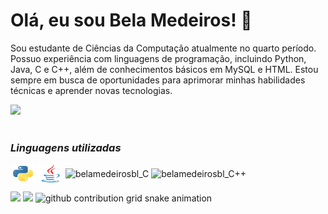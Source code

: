 # Olá, eu sou Bela Medeiros! 👋

Sou estudante de Ciências da Computação atualmente no quarto período. Possuo experiência com linguagens de programação, incluindo Python, Java, C e C++, além de conhecimentos básicos em MySQL e HTML. Estou sempre em busca de oportunidades para aprimorar minhas habilidades técnicas e aprender novas tecnologias.

<div>
   <img height="150em" src="https://github-readme-stats.vercel.app/api/top-langs/?username=belamedeirosbl&layout=compact&langs_count=16&theme=transparent"/>
  
  <div style="display: inline_block"><br>
<head><i><h3>
  Linguagens utilizadas
</h3></i></head>
<p>
    
  <img align="center" alt="belamedeirosbl_Python" height="30" width="40" src="https://raw.githubusercontent.com/devicons/devicon/master/icons/python/python-original.svg">
  <img align="center" alt="belamedeirosbl_Java" height="30" width="40" src="https://raw.githubusercontent.com/devicons/devicon/master/icons/java/java-original.svg">
  <img align="center" alt="belamedeirosbl_C" height="30" width="40" src="https://cdn.jsdelivr.net/gh/devicons/devicon/icons/c/c-original.svg">
  <img align="center" alt="belamedeirosbl_C++" height="30" width="40" src="https://cdn.jsdelivr.net/gh/devicons/devicon/icons/cplusplus/cplusplus-original.svg">

</div>
<div>
  <a href="https://instagram.com/belamedeirosbl" target="_blank"><img src="https://img.shields.io/badge/-Instagram-%23E4405F?style=for-the-badge&logo=instagram&logoColor=white" target="_blank"></a> 
  <a href = "mailto:belamedeirosbl@gmail.com"><img src="https://img.shields.io/badge/-Gmail-%23333?style=for-the-badge&logo=gmail&logoColor=white" target="_blank"></a>
 
<picture>
  <source media="(prefers-color-scheme: dark)" srcset="https://raw.githubusercontent.com/platane/platane/output/github-contribution-grid-snake-blue-dark.svg">
  <source media="(prefers-color-scheme: light)" srcset="https://raw.githubusercontent.com/platane/platane/output/github-contribution-grid-snake-blue-dark.svg">
  <img alt="github contribution grid snake animation" src="https://raw.githubusercontent.com/platane/platane/output/github-contribution-grid-snake-blue-dark.svg">
</picture>
 
</div>
